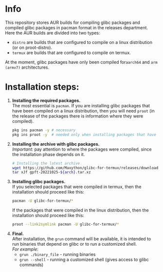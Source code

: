 # Info
This repository stores AUR builds for compiling glibc packages and compiled glibc packages in pacman format in the releases department. Here the AUR builds are divided into two types: 
 - `distro` are builds that are configured to compile on a linux distribution (or on proot-distro).
 - `termux` are builds that are configured to compile on termux.

At the moment, glibc packages have only been compiled for`aarch64` and `arm (armv7)` architectures.

# Installation steps:
 1. **Installing the required packages.**  
    The most essential is `pacman`. If you are installing glibc packages that have been compiled on a linux distribution, then you will need `proot` (in the release of the packages there is information where they were compiled).
    ```bash
    pkg ins pacman -y # necessary
    pkg ins proot -y  # needed only when installing packages that have hard links
    ```
 2. **Installing the archive with glibc packages.**  
    *Important:* pay attention to where the packages were compiled, since the installation phase depends on it.
    ```bash
    # Installing the latest archive
    wget https://github.com/Maxython/glibc-for-termux/releases/download/20221025/gpft-20221025-${arch}.tar.xz
    tar xJf gpft-20221025-${arch}.tar.xz
    ```
 3. **Installing glibc packages.**  
    If you selected packages that were compiled in termux, then the installation should proceed like this:
    ```bash
    pacman -U glibc-for-termux/*
    ```
    If the packages that were compiled in the linux distribution, then the installation should proceed like this:
    ```bash
    proot --link2symlink pacman -U glibc-for-termux/*
    ```
 5. **Final.**  
    After installation, the `grun` command will be available, it is intended to run binaries that depend on glibc or to run a customized shell.  
    *For example:*  
     - `grun ./binary_file` - running binaries
     - `grun --shell` - running a customized shell (gives access to glibc commands)
